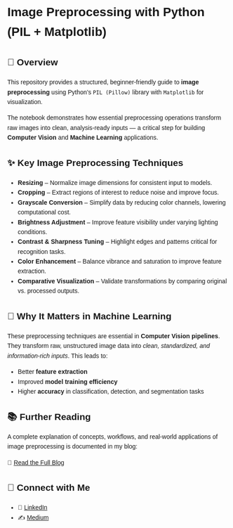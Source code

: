 <!DOCTYPE html>
<html lang="en">
<head>
  <meta charset="UTF-8">
  <meta name="viewport" content="width=device-width, initial-scale=1.0">
 
</head>
<body style="font-family: Arial, sans-serif; line-height: 1.6;">

  <h1>Image Preprocessing with Python (PIL + Matplotlib)</h1>

  <h2>📌 Overview</h2>
  <p>
    This repository provides a structured, beginner-friendly guide to <strong>image preprocessing</strong> 
    using Python’s <code>PIL (Pillow)</code> library with <code>Matplotlib</code> for visualization.
  </p>
  <p>
    The notebook demonstrates how essential preprocessing operations transform raw images into 
    clean, analysis-ready inputs — a critical step for building <strong>Computer Vision</strong> and 
    <strong>Machine Learning</strong> applications.
  </p>

  <h2>✨ Key Image Preprocessing Techniques</h2>
  <ul>
    <li> <strong>Resizing</strong> – Normalize image dimensions for consistent input to models.</li>
    <li> <strong>Cropping</strong> – Extract regions of interest to reduce noise and improve focus.</li>
    <li> <strong>Grayscale Conversion</strong> – Simplify data by reducing color channels, lowering computational cost.</li>
    <li> <strong>Brightness Adjustment</strong> – Improve feature visibility under varying lighting conditions.</li>
    <li> <strong>Contrast & Sharpness Tuning</strong> – Highlight edges and patterns critical for recognition tasks.</li>
    <li> <strong>Color Enhancement</strong> – Balance vibrance and saturation to improve feature extraction.</li>
    <li><strong>Comparative Visualization</strong> – Validate transformations by comparing original vs. processed outputs.</li>
  </ul>

  <h2>🧠 Why It Matters in Machine Learning</h2>
  <p>
    These preprocessing techniques are essential in <strong>Computer Vision pipelines</strong>. 
    They transform raw, unstructured image data into <em>clean, standardized, and information-rich inputs</em>. 
    This leads to:
  </p>
  <ul>
    <li>Better <strong>feature extraction</strong></li>
    <li>Improved <strong>model training efficiency</strong></li>
    <li>Higher <strong>accuracy</strong> in classification, detection, and segmentation tasks</li>
  </ul>

  <h2>📚 Further Reading</h2>
  <p>
    A complete explanation of concepts, workflows, and real-world applications of image preprocessing 
    is documented in my blog:
  </p>
  <p>
    🔗 <a href="https://medium.com/@shrutikakkapade21/from-raw-to-remarkable-optimizing-image-preprocessing-for-machine-learning-bcafad5bb14a" target="_blank">Read the Full Blog</a>
  </p>

  <h2>🔗 Connect with Me</h2>
  <ul>
    <li>💼 <a href="www.linkedin.com/in/shrutikakapade" target="_blank">LinkedIn</a></li>
    <li>✍️ <a href="https://medium.com/@shrutikakkapade21" target="_blank">Medium</a></li>
  </ul>

</body>
</html>
